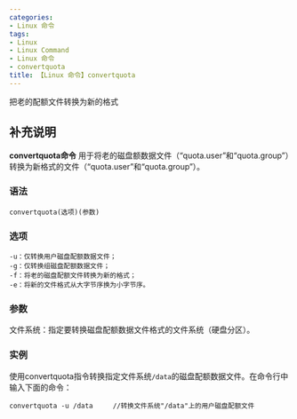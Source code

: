 ```yaml
---
categories:
- Linux 命令
tags:
- Linux
- Linux Command
- Linux 命令
- convertquota
title: 【Linux 命令】convertquota
---
```


把老的配额文件转换为新的格式

## 补充说明

**convertquota命令** 用于将老的磁盘额数据文件（“quota.user”和“quota.group”）转换为新格式的文件（“quota.user”和“quota.group”）。

###  语法

```shell
convertquota(选项)(参数)
```

###  选项

```shell
-u：仅转换用户磁盘配额数据文件；
-g：仅转换组磁盘配额数据文件；
-f：将老的磁盘配额文件转换为新的格式；
-e：将新的文件格式从大字节序换为小字节序。
```

###  参数

文件系统：指定要转换磁盘配额数据文件格式的文件系统（硬盘分区）。

###  实例

使用convertquota指令转换指定文件系统`/data`的磁盘配额数据文件。在命令行中输入下面的命令：

```shell
convertquota -u /data     //转换文件系统"/data"上的用户磁盘配额文件
```


<!-- Linux命令行搜索引擎：https://jaywcjlove.github.io/linux-command/ -->